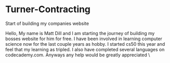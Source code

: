 # Turner-Contracting
Start of building my companies website

Hello,
My name is Matt Dill and I am starting the journey of building my bosses website for him for free. I have been involved in learning computer science now for the last couple years as hobby. I started cs50 this year and feel that my learning as tripled. I also have completed several languages on codecademy.com. Anyways any help would be greatly appreciated \
